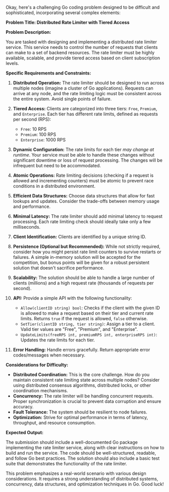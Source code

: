 Okay, here's a challenging Go coding problem designed to be difficult and sophisticated, incorporating several complex elements:

**Problem Title: Distributed Rate Limiter with Tiered Access**

**Problem Description:**

You are tasked with designing and implementing a distributed rate limiter service.  This service needs to control the number of requests that clients can make to a set of backend resources. The rate limiter must be highly available, scalable, and provide tiered access based on client subscription levels.

**Specific Requirements and Constraints:**

1.  **Distributed Operation:** The rate limiter should be designed to run across multiple nodes (imagine a cluster of Go applications).  Requests can arrive at any node, and the rate limiting logic must be consistent across the entire system. Avoid single points of failure.

2.  **Tiered Access:** Clients are categorized into three tiers: `Free`, `Premium`, and `Enterprise`. Each tier has different rate limits, defined as requests per second (RPS):
    *   `Free`: 10 RPS
    *   `Premium`: 100 RPS
    *   `Enterprise`: 1000 RPS

3.  **Dynamic Configuration:** The rate limits for each tier *may change at runtime*.  Your service must be able to handle these changes without significant downtime or loss of request processing. The changes will be infrequent but need to be accommodated.

4.  **Atomic Operations:** Rate limiting decisions (checking if a request is allowed and incrementing counters) must be atomic to prevent race conditions in a distributed environment.

5.  **Efficient Data Structures:** Choose data structures that allow for fast lookups and updates.  Consider the trade-offs between memory usage and performance.

6.  **Minimal Latency:** The rate limiter should add minimal latency to request processing.  Each rate limiting check should ideally take only a few milliseconds.

7.  **Client Identification:** Clients are identified by a unique string ID.

8.  **Persistence (Optional but Recommended):** While not strictly required, consider how you might persist rate limit counters to survive restarts or failures. A simple in-memory solution will be accepted for the competition, but bonus points will be given for a robust persistent solution that doesn't sacrifice performance.

9.  **Scalability:** The solution should be able to handle a large number of clients (millions) and a high request rate (thousands of requests per second).

10. **API:** Provide a simple API with the following functionality:
    *   `Allow(clientID string) bool`:  Checks if the client with the given ID is allowed to make a request based on their tier and current rate limits. Returns `true` if the request is allowed, `false` otherwise.
    *   `SetTier(clientID string, tier string)`: Assign a tier to a client. Valid tier values are "Free", "Premium", and "Enterprise".
    *   `UpdateLimits(freeRPS int, premiumRPS int, enterpriseRPS int)`: Updates the rate limits for each tier.

11. **Error Handling:**  Handle errors gracefully.  Return appropriate error codes/messages when necessary.

**Considerations for Difficulty:**

*   **Distributed Coordination:** This is the core challenge.  How do you maintain consistent rate limiting state across multiple nodes?  Consider using distributed consensus algorithms, distributed locks, or other coordination mechanisms.
*   **Concurrency:** The rate limiter will be handling concurrent requests.  Proper synchronization is crucial to prevent data corruption and ensure accuracy.
*   **Fault Tolerance:** The system should be resilient to node failures.
*   **Optimization:** Strive for optimal performance in terms of latency, throughput, and resource consumption.

**Expected Output:**

The submission should include a well-documented Go package implementing the rate limiter service, along with clear instructions on how to build and run the service.  The code should be well-structured, readable, and follow Go best practices. The solution should also include a basic test suite that demonstrates the functionality of the rate limiter.

This problem emphasizes a real-world scenario with various design considerations. It requires a strong understanding of distributed systems, concurrency, data structures, and optimization techniques in Go. Good luck!
